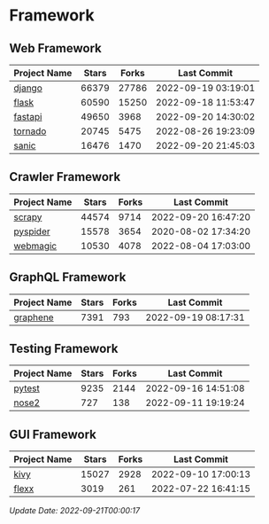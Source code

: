 # Framework

## Web Framework
| Project Name | Stars | Forks | Last Commit |
| ------------ | ----- | ----- | ----------- |
| [django](https://github.com/django/django) | 66379 | 27786 | 2022-09-19 03:19:01 |
| [flask](https://github.com/pallets/flask) | 60590 | 15250 | 2022-09-18 11:53:47 |
| [fastapi](https://github.com/tiangolo/fastapi) | 49650 | 3968 | 2022-09-20 14:30:02 |
| [tornado](https://github.com/tornadoweb/tornado) | 20745 | 5475 | 2022-08-26 19:23:09 |
| [sanic](https://github.com/sanic-org/sanic) | 16476 | 1470 | 2022-09-20 21:45:03 |

## Crawler Framework
| Project Name | Stars | Forks | Last Commit |
| ------------ | ----- | ----- | ----------- |
| [scrapy](https://github.com/scrapy/scrapy) | 44574 | 9714 | 2022-09-20 16:47:20 |
| [pyspider](https://github.com/binux/pyspider) | 15578 | 3654 | 2020-08-02 17:34:20 |
| [webmagic](https://github.com/code4craft/webmagic) | 10530 | 4078 | 2022-08-04 17:03:00 |

## GraphQL Framework
| Project Name | Stars | Forks | Last Commit |
| ------------ | ----- | ----- | ----------- |
| [graphene](https://github.com/graphql-python/graphene) | 7391 | 793 | 2022-09-19 08:17:31 |

## Testing Framework
| Project Name | Stars | Forks | Last Commit |
| ------------ | ----- | ----- | ----------- |
| [pytest](https://github.com/pytest-dev/pytest) | 9235 | 2144 | 2022-09-16 14:51:08 |
| [nose2](https://github.com/nose-devs/nose2) | 727 | 138 | 2022-09-11 19:19:24 |

## GUI Framework
| Project Name | Stars | Forks | Last Commit |
| ------------ | ----- | ----- | ----------- |
| [kivy](https://github.com/kivy/kivy) | 15027 | 2928 | 2022-09-10 17:00:13 |
| [flexx](https://github.com/flexxui/flexx) | 3019 | 261 | 2022-07-22 16:41:15 |

*Update Date: 2022-09-21T00:00:17*